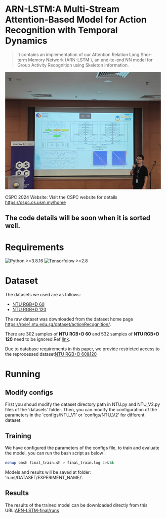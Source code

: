 # ARN-LSTM:A Multi-Stream Attention-Based Model for Action Recognition with Temporal Dynamics

> It contains an implementation of our Attention Relation Long Shor-term Memory Network (ARN-LSTM ), an
> end-to-end NN model for Group Activity Recognition using Skeleton information. 


<div align="center">
    <img src="./images/cspc2024.jpg", width="900",height='600'>
</div>

CSPC 2024 Website: Visit the CSPC website for details https://cspc.cs.usm.my/home

## The code details will be soon when it is sorted well.

# Requirements
  ![Python >=3.8.16](https://img.shields.io/badge/Python->=3.8.16-yellow.svg)    ![Tensorfolow >=2.8](https://img.shields.io/badge/Tensorflow->=2.8-blue.svg)


# Dataset
The datasets we used are as follows:
- [NTU RGB+D 60](https://arxiv.org/pdf/1604.02808.pdf)
- [NTU RGB+D 120](https://arxiv.org/pdf/1905.04757.pdf)

The raw dataset was downloaded from the dataset home page https://rose1.ntu.edu.sg/dataset/actionRecognition/.

There are 302 samples of **NTU RGB+D 60** and 532 samples of **NTU RGB+D 120** need to be ignored.Ref [link](https://github.com/shahroudy/NTURGB-D/blob/master/Matlab/NTU_RGBD_samples_with_missing_skeletons.txt).

Due to database requirements in this paper, we provide restricted access to the reprocessed dataset[NTU RGB+D 60&120](https://doi.org/10.6084/m9.figshare.27427188.v1)


# Running
## Modify configs
First you shoud modify the dataset directory path in NTU.py and NTU_V2.py files of the 'datasets' folder.
Then, you can modify the configuration of the parameters in the 'configs/NTU_V1' or 'configs/NTU_V2' for different dataset.

## Training
We have configured the parameters of the configs file, to train and evaluate the model, you can run the bash script as below :
```bash
nohup bash final_train.sh > final_train.log 2>&1& 
```
Models and results will be saved at folder: 'runs/DATASET/EXPERIMENT_NAME/'. 

## Results
The results of the trained model can be downloaded directly from this URL:[ARN-LSTM-final/runs](https://pan.baidu.com/s/13wNtjMzL28rsJGaaCbe9bQ?pwd=3u5u)
